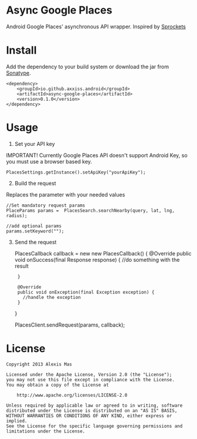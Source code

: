 Async Google Places
===================

Android Google Places' asynchronous API wrapper. Inspired by [Sprockets][2]


Install
=====

Add the dependency to your build system or download the jar from [Sonatype][1].

    <dependency>
        <groupId>io.github.axxiss.android</groupId>
        <artifactId>async-google-places</artifactId>
        <version>0.1.0</version>
    </dependency>

Usage
=====

1. Set your API key

IMPORTANT! Currently Google Places API doesn't support Android Key, so you must use a browser based key.

    PlacesSettings.getInstance().setApiKey("yourApiKey");

2. Build the request

Replaces the parameter with your needed values

    //Set mandatory request params
    PlaceParams params =  PlacesSearch.searchNearby(query, lat, lng, radius);

    //add optional params
    params.setKeyword("");

3. Send the request

    PlacesCallback callback = new new PlacesCallback() {
        @Override
        public void onSuccess(final Response response) {
          //do something with the result

        }

        @Override
        public void onException(final Exception exception) {
          //handle the exception
        }
    }

    PlacesClient.sendRequest(params, callback);


License
=======

    Copyright 2013 Alexis Mas

    Licensed under the Apache License, Version 2.0 (the "License");
    you may not use this file except in compliance with the License.
    You may obtain a copy of the License at

        http://www.apache.org/licenses/LICENSE-2.0

    Unless required by applicable law or agreed to in writing, software
    distributed under the License is distributed on an "AS IS" BASIS,
    WITHOUT WARRANTIES OR CONDITIONS OF ANY KIND, either express or implied.
    See the License for the specific language governing permissions and
    limitations under the License.



 [1]: https://oss.sonatype.org/index.html#nexus-search;quick~async-google-places
 [2]: https://github.com/pushbit/sprockets/
